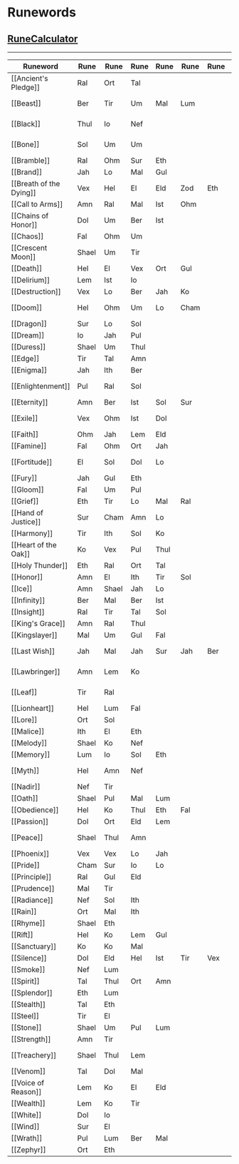 # Runewords
## [RuneCalculator](https://fabd.github.io/diablo2-runewizard/)
---

|Runeword |Rune|Rune|Rune|Rune|Rune|Rune|Type|Level|
|- |-|-|-|-|-|-|-|-|
| [[Ancient's Pledge]] |Ral|Ort|Tal||||<a href="https://diablo2.diablowiki.net/Shields" >Shields</a>|21|
| [[Beast]] |Ber|Tir|Um|Mal|Lum||<a href="https://diablo2.diablowiki.net/Axes" >Axes</a> <a href="https://diablo2.diablowiki.net/Scepters" >Scepters</a> <a href="https://diablo2.diablowiki.net/Hammers" >Hammers</a>|63|
| [[Black]] |Thul|Io|Nef||||<a href="https://diablo2.diablowiki.net/Clubs" >Clubs</a> <a href="https://diablo2.diablowiki.net/Hammers" >Hammers</a> <a href="https://diablo2.diablowiki.net/Maces" >Maces</a>|35|
| [[Bone]] |Sol|Um|Um||||<a href="https://diablo2.diablowiki.net/Body_Armor" >Body Armors</a><em>(Necromancer)</em>|47|
| [[Bramble]] |Ral|Ohm|Sur|Eth|||<a href="https://diablo2.diablowiki.net/Body_Armor" >Body Armors</a>|61|
| [[Brand]] |Jah|Lo|Mal|Gul|||Missile Weapons|65|
| [[Breath of the Dying]] |Vex|Hel|El|Eld|Zod|Eth|Weapons|69|
| [[Call to Arms]] |Amn|Ral|Mal|Ist|Ohm||Weapons|51|
| [[Chains of Honor]] |Dol|Um|Ber|Ist|||<a href="https://diablo2.diablowiki.net/Body_Armor" >Body Armors</a>|63|
| [[Chaos]] |Fal|Ohm|Um||||<a href="https://diablo2.diablowiki.net/Assassin_Items" >Claws</a>|57|
| [[Crescent Moon]] |Shael|Um|Tir||||<a href="https://diablo2.diablowiki.net/Axes" >Axes</a> <a href="https://diablo2.diablowiki.net/Swords" >Swords</a> <a href="https://diablo2.diablowiki.net/Polearms" >Polearms</a>|47|
| [[Death]] |Hel|El|Vex|Ort|Gul||<a href="https://diablo2.diablowiki.net/Swords" >Swords</a> <a href="https://diablo2.diablowiki.net/Axes" >Axes</a>|55|
| [[Delirium]] |Lem|Ist|Io||||<a href="https://diablo2.diablowiki.net/Helms" >Helms</a>|51|
| [[Destruction]] |Vex|Lo|Ber|Jah|Ko||<a href="https://diablo2.diablowiki.net/Polearms" >Polearms</a> <a href="https://diablo2.diablowiki.net/Swords" >Swords</a>|65|
| [[Doom]] |Hel|Ohm|Um|Lo|Cham||<a href="https://diablo2.diablowiki.net/Axes" >Axes</a> <a href="https://diablo2.diablowiki.net/Polearms" >Polearms</a> <a href="https://diablo2.diablowiki.net/Hammers" >Hammers</a>|67|
| [[Dragon]] |Sur|Lo|Sol||||<a href="https://diablo2.diablowiki.net/Body_Armor" >Body Armors</a> <a href="https://diablo2.diablowiki.net/Shields" >Shields</a>|61|
| [[Dream]] |Io|Jah|Pul||||<a href="https://diablo2.diablowiki.net/Helms" >Helms</a> <a href="https://diablo2.diablowiki.net/Shields" >Shields</a>|65|
| [[Duress]] |Shael|Um|Thul||||<a href="https://diablo2.diablowiki.net/Body_Armor" >Body Armors</a>|47|
| [[Edge]] |Tir|Tal|Amn||||Missile Weapons|25|
| [[Enigma]] |Jah|Ith|Ber||||<a href="https://diablo2.diablowiki.net/Body_Armor" >Body Armors</a>|65|
| [[Enlightenment]] |Pul|Ral|Sol||||<a href="https://diablo2.diablowiki.net/Body_Armor" >Body Armors</a><em>(Sorceress)</em>|45|
| [[Eternity]] |Amn|Ber|Ist|Sol|Sur||Melee Weapons|63|
| [[Exile]] |Vex|Ohm|Ist|Dol|||<a href="https://diablo2.diablowiki.net/Paladin_Items" >Paladin Shields</a><em>(Not regular Shields)</em>|57|
| [[Faith]] |Ohm|Jah|Lem|Eld|||Missile Weapons|65|
| [[Famine]] |Fal|Ohm|Ort|Jah|||<a href="https://diablo2.diablowiki.net/Axes" >Axes</a> <a href="https://diablo2.diablowiki.net/Hammers" >Hammers</a>|65|
| [[Fortitude]] |El|Sol|Dol|Lo|||Weapons <a href="https://diablo2.diablowiki.net/Body_Armor" >Body Armors</a>|59|
| [[Fury]] |Jah|Gul|Eth||||Melee Weapons|65|
| [[Gloom]] |Fal|Um|Pul||||<a href="https://diablo2.diablowiki.net/Body_Armor" >Body Armors</a>|47|
| [[Grief]] |Eth|Tir|Lo|Mal|Ral||<a href="https://diablo2.diablowiki.net/Swords" >Swords</a> <a href="https://diablo2.diablowiki.net/Axes" >Axes</a>|59|
| [[Hand of Justice]] |Sur|Cham|Amn|Lo|||Weapons|67|
| [[Harmony]] |Tir|Ith|Sol|Ko|||Missile Weapons|39|
| [[Heart of the Oak]] |Ko|Vex|Pul|Thul|||<a href="https://diablo2.diablowiki.net/Staves" >Staves</a> <a href="https://diablo2.diablowiki.net/Maces" >Maces</a>|55|
| [[Holy Thunder]] |Eth|Ral|Ort|Tal|||<a href="https://diablo2.diablowiki.net/Scepters" >Scepters</a>|21|
| [[Honor]] |Amn|El|Ith|Tir|Sol||Melee Weapons|27|
| [[Ice]] |Amn|Shael|Jah|Lo|||Missile Weapons|65|
| [[Infinity]] |Ber|Mal|Ber|Ist|||<a href="https://diablo2.diablowiki.net/Polearms" >Polearms</a>|63|
| [[Insight]] |Ral|Tir|Tal|Sol|||<a href="https://diablo2.diablowiki.net/Polearms" >Polearms</a> <a href="https://diablo2.diablowiki.net/Staves" >Staves</a>|27|
| [[King's Grace]] |Amn|Ral|Thul||||<a href="https://diablo2.diablowiki.net/Swords" >Swords</a> <a href="https://diablo2.diablowiki.net/Scepters" >Scepters</a>|25|
| [[Kingslayer]] |Mal|Um|Gul|Fal|||<a href="https://diablo2.diablowiki.net/Swords" >Swords</a> <a href="https://diablo2.diablowiki.net/Axes" >Axes</a>|53|
| [[Last Wish]] |Jah|Mal|Jah|Sur|Jah|Ber|<a href="https://diablo2.diablowiki.net/Swords" >Swords</a> <a href="https://diablo2.diablowiki.net/Hammers" >Hammers</a> <a href="https://diablo2.diablowiki.net/Axes" >Axes</a>|65|
| [[Lawbringer]] |Amn|Lem|Ko||||<a href="https://diablo2.diablowiki.net/Swords" >Swords</a> <a href="https://diablo2.diablowiki.net/Hammers" >Hammers</a> <a href="https://diablo2.diablowiki.net/Scepters" >Scepters</a>|43|
| [[Leaf]] |Tir|Ral|||||<a href="https://diablo2.diablowiki.net/Staves" >Staves</a><em>(Not Orbs/Wands)</em>|19|
| [[Lionheart]] |Hel|Lum|Fal||||<a href="https://diablo2.diablowiki.net/Body_Armor" >Body Armors</a>|41|
| [[Lore]] |Ort|Sol|||||<a href="https://diablo2.diablowiki.net/Helms" >Helms</a>|27|
| [[Malice]] |Ith|El|Eth||||Melee Weapons|15|
| [[Melody]] |Shael|Ko|Nef||||Missile Weapons|39|
| [[Memory]] |Lum|Io|Sol|Eth|||<a href="https://diablo2.diablowiki.net/Staves" >Staves</a><em>(Not Orbs)</em>|37|
| [[Myth]] |Hel|Amn|Nef||||<a href="https://diablo2.diablowiki.net/Body_Armor" >Body Armors</a><em>(Barbarian)</em>|25|
| [[Nadir]] |Nef|Tir|||||<a href="https://diablo2.diablowiki.net/Helms" >Helms</a>|13|
| [[Oath]] |Shael|Pul|Mal|Lum|||<a href="https://diablo2.diablowiki.net/Swords" >Swords</a> <a href="https://diablo2.diablowiki.net/Axes" >Axes</a> <a href="https://diablo2.diablowiki.net/Maces" >Maces</a>|49|
| [[Obedience]] |Hel|Ko|Thul|Eth|Fal||<a href="https://diablo2.diablowiki.net/Polearms" >Polearms</a>|41|
| [[Passion]] |Dol|Ort|Eld|Lem|||Weapons|43|
| [[Peace]] |Shael|Thul|Amn||||<a href="https://diablo2.diablowiki.net/Body_Armor" >Body Armors</a><em>(Amazon)</em>|29|
| [[Phoenix]] |Vex|Vex|Lo|Jah|||Weapons <a href="https://diablo2.diablowiki.net/Shields" >Shields</a>|65|
| [[Pride]] |Cham|Sur|Io|Lo|||<a href="https://diablo2.diablowiki.net/Polearms" >Polearms</a>|67|
| [[Principle]] |Ral|Gul|Eld||||<a href="https://diablo2.diablowiki.net/Body_Armor" >Body Armors</a><em>(Paladin)</em>|53|
| [[Prudence]] |Mal|Tir|||||<a href="https://diablo2.diablowiki.net/Body_Armor" >Body Armors</a>|49|
| [[Radiance]] |Nef|Sol|Ith||||<a href="https://diablo2.diablowiki.net/Helms" >Helms</a>|27|
| [[Rain]] |Ort|Mal|Ith||||<a href="https://diablo2.diablowiki.net/Body_Armor" >Body Armors</a><em>(Druid)</em>|49|
| [[Rhyme]] |Shael|Eth|||||<a href="https://diablo2.diablowiki.net/Shields" >Shields</a>|29|
| [[Rift]] |Hel|Ko|Lem|Gul|||<a href="https://diablo2.diablowiki.net/Polearms" >Polearms</a> <a href="https://diablo2.diablowiki.net/Scepters" >Scepters</a>|53|
| [[Sanctuary]] |Ko|Ko|Mal||||<a href="https://diablo2.diablowiki.net/Shields" >Shields</a>|49|
| [[Silence]] |Dol|Eld|Hel|Ist|Tir|Vex|Weapons|55|
| [[Smoke]] |Nef|Lum|||||<a href="https://diablo2.diablowiki.net/Body_Armor" >Body Armors</a>|37|
| [[Spirit]] |Tal|Thul|Ort|Amn|||<a href="https://diablo2.diablowiki.net/Swords" >Swords</a> <a href="https://diablo2.diablowiki.net/Shields" >Shields</a>|30|
| [[Splendor]] |Eth|Lum|||||<a href="https://diablo2.diablowiki.net/Shields" >Shields</a>|37|
| [[Stealth]] |Tal|Eth|||||<a href="https://diablo2.diablowiki.net/Body_Armor" >Body Armors</a>|17|
| [[Steel]] |Tir|El|||||<a href="https://diablo2.diablowiki.net/Swords" >Swords</a> <a href="https://diablo2.diablowiki.net/Axes" >Axes</a> <a href="https://diablo2.diablowiki.net/Maces" >Maces</a>|13|
| [[Stone]] |Shael|Um|Pul|Lum|||<a href="https://diablo2.diablowiki.net/Body_Armor" >Body Armors</a>|47|
| [[Strength]] |Amn|Tir|||||Melee Weapons|25|
| [[Treachery]] |Shael|Thul|Lem||||<a href="https://diablo2.diablowiki.net/Body_Armor" >Body Armors</a><em>(Assassin)</em>|43|
| [[Venom]] |Tal|Dol|Mal||||Weapons|49|
| [[Voice of Reason]]|Lem|Ko|El|Eld|||<a href="https://diablo2.diablowiki.net/Swords" >Swords</a> <a href="https://diablo2.diablowiki.net/Maces" >Maces</a>|43|
| [[Wealth]] |Lem|Ko|Tir||||<a href="https://diablo2.diablowiki.net/Body_Armor" >Body Armors</a>|43|
| [[White]] |Dol|Io|||||<a href="https://diablo2.diablowiki.net/Wands" >Wands</a>|35|
| [[Wind]] |Sur|El|||||Melee Weapons|61|
| [[Wrath]] |Pul|Lum|Ber|Mal|||Missile Weapons|63|
| [[Zephyr]] |Ort|Eth|||||Missile Weapons|21|
</tbody></table>
